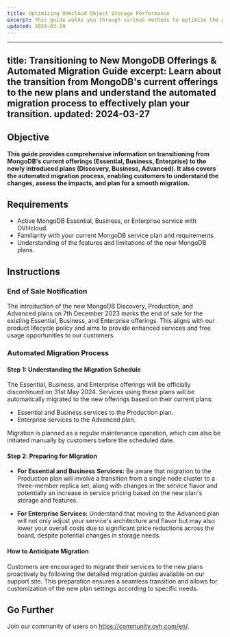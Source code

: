 ```yaml
---
title: Optimizing OVHcloud Object Storage Performance
excerpt: This guide walks you through various methods to optimize the performance of your OVHcloud Object Storage buckets, including using byte range fetches and multipart uploads.
updated: 2024-03-19
---
```

---
title: Transitioning to New MongoDB Offerings & Automated Migration Guide
excerpt: Learn about the transition from MongoDB's current offerings to the new plans and understand the automated migration process to effectively plan your transition.
updated: 2024-03-27
---

## Objective

**This guide provides comprehensive information on transitioning from MongoDB's current offerings (Essential, Business, Enterprise) to the newly introduced plans (Discovery, Business, Advanced). It also covers the automated migration process, enabling customers to understand the changes, assess the impacts, and plan for a smooth migration.**

## Requirements

- Active MongoDB Essential, Business, or Enterprise service with OVHcloud.
- Familiarity with your current MongoDB service plan and requirements.
- Understanding of the features and limitations of the new MongoDB plans.

## Instructions

### End of Sale Notification

The introduction of the new MongoDB Discovery, Production, and Advanced plans on 7th December 2023 marks the end of sale for the existing Essential, Business, and Enterprise offerings. This aligns with our product lifecycle policy and aims to provide enhanced services and free usage opportunities to our customers.

### Automated Migration Process

#### Step 1: Understanding the Migration Schedule

The Essential, Business, and Enterprise offerings will be officially discontinued on 31st May 2024. Services using these plans will be automatically migrated to the new offerings based on their current plans:
- Essential and Business services to the Production plan.
- Enterprise services to the Advanced plan.

Migration is planned as a regular maintenance operation, which can also be initiated manually by customers before the scheduled date.

#### Step 2: Preparing for Migration

- **For Essential and Business Services:** Be aware that migration to the Production plan will involve a transition from a single node cluster to a three-member replica set, along with changes in the service flavor and potentially an increase in service pricing based on the new plan's storage and features.
  
- **For Enterprise Services:** Understand that moving to the Advanced plan will not only adjust your service's architecture and flavor but may also lower your overall costs due to significant price reductions across the board, despite potential changes in storage needs.

#### How to Anticipate Migration

Customers are encouraged to migrate their services to the new plans proactively by following the detailed migration guides available on our support site. This preparation ensures a seamless transition and allows for customization of the new plan settings according to specific needs.

## Go Further

Join our community of users on <https://community.ovh.com/en/>.
